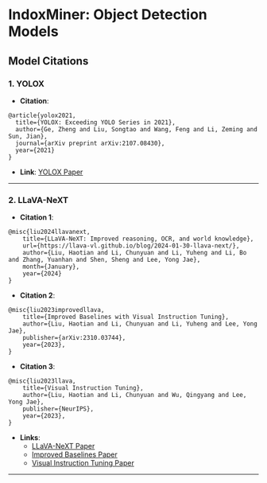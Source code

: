 # IndoxMiner: Object Detection Models

## Model Citations

### 1. **YOLOX**
   - **Citation**:
   ```
   @article{yolox2021,
     title={YOLOX: Exceeding YOLO Series in 2021},
     author={Ge, Zheng and Liu, Songtao and Wang, Feng and Li, Zeming and Sun, Jian},
     journal={arXiv preprint arXiv:2107.08430},
     year={2021}
   }
   ```
   - **Link**: [YOLOX Paper](https://arxiv.org/abs/2107.08430)

---

### 2. **LLaVA-NeXT**
   - **Citation 1**:
   ```
   @misc{liu2024llavanext,
       title={LLaVA-NeXT: Improved reasoning, OCR, and world knowledge},
       url={https://llava-vl.github.io/blog/2024-01-30-llava-next/},
       author={Liu, Haotian and Li, Chunyuan and Li, Yuheng and Li, Bo and Zhang, Yuanhan and Shen, Sheng and Lee, Yong Jae},
       month={January},
       year={2024}
   }
   ```
   - **Citation 2**:
   ```
   @misc{liu2023improvedllava,
       title={Improved Baselines with Visual Instruction Tuning}, 
       author={Liu, Haotian and Li, Chunyuan and Li, Yuheng and Lee, Yong Jae},
       publisher={arXiv:2310.03744},
       year={2023},
   }
   ```
   - **Citation 3**:
   ```
   @misc{liu2023llava,
       title={Visual Instruction Tuning}, 
       author={Liu, Haotian and Li, Chunyuan and Wu, Qingyang and Lee, Yong Jae},
       publisher={NeurIPS},
       year={2023},
   }
   ```
   - **Links**:
     - [LLaVA-NeXT Paper](https://llava-vl.github.io/blog/2024-01-30-llava-next/)
     - [Improved Baselines Paper](https://arxiv.org/abs/2310.03744)
     - [Visual Instruction Tuning Paper](https://proceedings.neurips.cc/paper/2023)

---